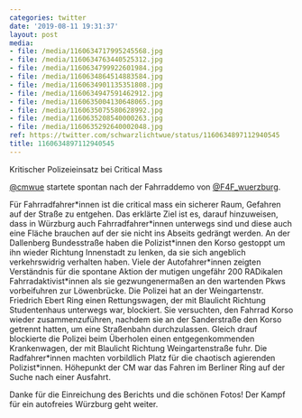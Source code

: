 ```yaml
---
categories: twitter
date: '2019-08-11 19:31:37'
layout: post
media:
- file: /media/1160634717995245568.jpg
- file: /media/1160634763440525312.jpg
- file: /media/1160634799922601984.jpg
- file: /media/1160634864514883584.jpg
- file: /media/1160634901135351808.jpg
- file: /media/1160634947591462912.jpg
- file: /media/1160635004130648065.jpg
- file: /media/1160635075580628992.jpg
- file: /media/1160635208540000263.jpg
- file: /media/1160635292640002048.jpg
ref: https://twitter.com/schwarzlichtwue/status/1160634897112940545
title: 1160634897112940545
---
```

Kritischer Polizeieinsatz bei Critical Mass



[@cmwue](https://twitter.com/cmwue) startete spontan nach der Fahrraddemo von [@F4F_wuerzburg](https://twitter.com/F4F_wuerzburg). 

Für Fahrradfahrer\*innen ist die critical mass ein sicherer Raum, Gefahren auf der Straße zu entgehen. 
Das erklärte Ziel ist es, darauf hinzuweisen, dass in Würzburg auch Fahrradfahrer\*innen unterwegs sind und diese auch eine Fläche brauchen auf der sie nicht ins Abseits gedrängt werden. 
An der Dallenberg Bundesstraße haben die Polizist\*innen den Korso gestoppt um ihn wieder Richtung Innenstadt zu lenken, da sie sich angeblich verkehrswidrig verhalten haben.
Viele der Autofahrer\*innen zeigten Verständnis für die spontane Aktion der mutigen ungefähr 200 RADikalen Fahrradaktivist\*innen als sie gezwungenermaßen an den wartenden Pkws vorbeifuhren zur Löwenbrücke.
Die Polizei hat an der Weingartenstr. Friedrich Ebert Ring einen Rettungswagen, der mit Blaulicht Richtung Studentenhaus unterwegs war, blockiert.
Sie versuchten, den Fahrrad Korso wieder zusammenzuführen, nachdem sie an der Sanderstraße den Korso getrennt hatten, um eine Straßenbahn durchzulassen.
Gleich drauf blockierte die Polizei beim Überholen einen entgegenkommenden Krankenwagen, der mit Blaulicht Richtung Weingartenstraße fuhr. Die Radfahrer\*innen machten vorbildlich Platz für die chaotisch agierenden Polizist\*innen. 
Höhepunkt der CM war das Fahren im Berliner Ring auf der Suche nach einer Ausfahrt.



Danke für die Einreichung des Berichts und die schönen Fotos! Der Kampf für ein autofreies Würzburg geht weiter. 